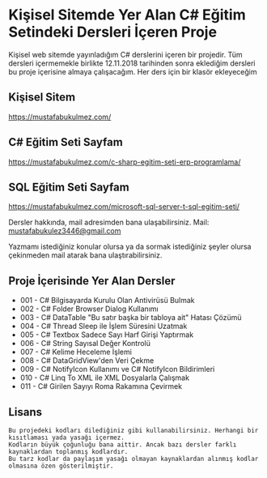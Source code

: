 # Kişisel Sitemde Yer Alan C# Eğitim Setindeki Dersleri İçeren Proje
Kişisel web sitemde yayınladığım C# derslerini içeren bir projedir. 
Tüm dersleri içermemekle birlikte 12.11.2018 tarihinden sonra eklediğim dersleri bu proje içerisine almaya çalışacağım. 
Her ders için bir klasör ekleyeceğim

## Kişisel Sitem 
https://mustafabukulmez.com/
## C# Eğitim Seti Sayfam 
https://mustafabukulmez.com/c-sharp-egitim-seti-erp-programlama/
## SQL Eğitim Seti Sayfam 
https://mustafabukulmez.com/microsoft-sql-server-t-sql-egitim-seti/

Dersler hakkında, mail adresimden bana ulaşabilirsiniz. 
Mail: mustafabukulez3446@gmail.com

Yazmamı istediğiniz konular olursa ya da sormak istediğiniz şeyler olursa çekinmeden mail atarak bana ulaştırabilirsiniz.

## Proje İçerisinde Yer Alan Dersler
* 001 - C# Bilgisayarda Kurulu Olan Antivirüsü Bulmak
* 002 - C# Folder Browser Dialog Kullanımı 
* 003 - C# DataTable "Bu satır başka bir tabloya ait" Hatası Çözümü
* 004 - C# Thread Sleep ile İşlem Süresini Uzatmak
* 005 - C# Textbox Sadece Sayı Harf Girişi Yaptırmak
* 006 - C# String Sayısal Değer Kontrolü
* 007 - C# Kelime Heceleme İşlemi
* 008 - C# DataGridView'den Veri Çekme
* 009 - C# NotifyIcon Kullanımı ve C# NotifyIcon Bildirimleri
* 010 - C# Linq To XML ile XML Dosyalarla Çalışmak
* 011 - C# Girilen Sayıyı Roma Rakamına Çevirmek


## Lisans

    Bu projedeki kodları dilediğiniz gibi kullanabilirsiniz. Herhangi bir kısıtlaması yada yasağı içermez. 
    Kodların büyük çoğunluğu bana aittir. Ancak bazı dersler farklı kaynaklardan toplanmış kodlardır. 
    Bu tarz kodlar da paylaşım yasağı olmayan kaynaklardan alınmış kodlar olmasına özen gösterilmiştir.
